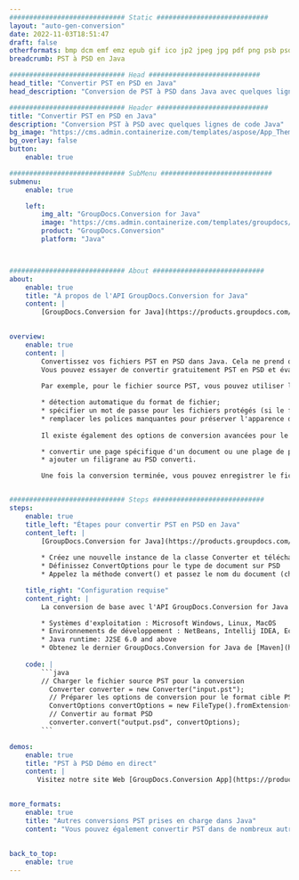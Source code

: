 ```yaml
---
############################# Static ############################
layout: "auto-gen-conversion"
date: 2022-11-03T18:51:47
draft: false
otherformats: bmp dcm emf emz epub gif ico jp2 jpeg jpg pdf png psb psd svg svgz tex tga tif tiff webp wmf wmz xps
breadcrumb: PST à PSD en Java

############################# Head ############################
head_title: "Convertir PST en PSD en Java"
head_description: "Conversion de PST à PSD dans Java avec quelques lignes de code. Convertissez plus de 160 formats de fichiers à l'aide de l'API de conversion de documents GroupDocs pour Java"

############################# Header ############################
title: "Convertir PST en PSD en Java"
description: "Conversion PST à PSD avec quelques lignes de code Java"
bg_image: "https://cms.admin.containerize.com/templates/aspose/App_Themes/V3/images/bg/header1.png"
bg_overlay: false
button:
    enable: true

############################# SubMenu ############################
submenu:
    enable: true

    left:
        img_alt: "GroupDocs.Conversion for Java"
        image: "https://cms.admin.containerize.com/templates/groupdocs/images/product-logos/90x90-noborder/groupdocs-conversion-java.png"
        product: "GroupDocs.Conversion"
        platform: "Java"



############################# About ############################
about:
    enable: true
    title: "À propos de l'API GroupDocs.Conversion for Java"
    content: |
        [GroupDocs.Conversion for Java](https://products.groupdocs.com/conversion/java/) est une API de conversion de format de fichier avancée pour la conversion entre les formats d'image et de document populaires tels que Microsoft Office, OpenDocument, PDF, HTML, e-mail, CAO. et bien plus encore avec seulement quelques lignes de code. L'API native détecte automatiquement les formats des documents originaux et propose de nombreuses options de personnalisation des documents convertis. Outre la fonction d'extraction d'informations d'un document, il prend également en charge la mise en cache des résultats de conversion sur le disque local par défaut. Cependant, tout type de stockage de cache peut être pris en charge en implémentant les interfaces appropriées - Amazon S3, Dropbox, Google Drive, Windows Azure, Reddis ou tout autre.
    

overview:
    enable: true
    content: |
        Convertissez vos fichiers PST en PSD dans Java. Cela ne prend que quelques lignes de code Java sur n'importe quelle plate-forme de votre choix, telle que Windows, Linux, macOS.
        Vous pouvez essayer de convertir gratuitement PST en PSD et évaluer la qualité des résultats de conversion. En plus des scripts de conversion de fichiers simples, vous pouvez essayer des options plus sophistiquées pour charger le fichier source PST et stocker la sortie PSD. 
        
        Par exemple, pour le fichier source PST, vous pouvez utiliser les options de chargement suivantes :

        * détection automatique du format de fichier;
        * spécifier un mot de passe pour les fichiers protégés (si le format de fichier le prend en charge);
        * remplacer les polices manquantes pour préserver l'apparence du document.
        
        Il existe également des options de conversion avancées pour le fichier PSD :

        * convertir une page spécifique d'un document ou une plage de pages;
        * ajouter un filigrane au PSD converti.

        Une fois la conversion terminée, vous pouvez enregistrer le fichier PSD dans votre chemin de fichier local ou dans un stockage tiers tel que FTP, Amazon S3, Google Drive, Dropbox, etc. Veuillez noter - pour convertir PST à PSD, vous n'avez pas besoin d'installer de logiciel supplémentaire, tel que MS Office, Open Office, Adobe Acrobat Reader, etc.


############################# Steps ############################
steps:
    enable: true
    title_left: "Étapes pour convertir PST en PSD en Java"
    content_left: |
        [GroupDocs.Conversion for Java](https://products.groupdocs.com/conversion/java/) permet aux développeurs de convertir facilement le fichier PST en PSD avec quelques lignes de code.
        
        * Créez une nouvelle instance de la classe Converter et téléchargez le fichier PST avec le chemin complet
        * Définissez ConvertOptions pour le type de document sur PSD
        * Appelez la méthode convert() et passez le nom du document (chemin complet) et le format (PSD) en tant que paramètre

    title_right: "Configuration requise"
    content_right: |
        La conversion de base avec l'API GroupDocs.Conversion for Java peut être effectuée avec seulement quelques lignes de code. Nos API sont prises en charge sur toutes les principales plates-formes et systèmes d'exploitation. Avant d'exécuter le code ci-dessous, assurez-vous que les prérequis suivants sont installés sur votre système.

        * Systèmes d'exploitation : Microsoft Windows, Linux, MacOS
        * Environnements de développement : NetBeans, Intellij IDEA, Eclipse, etc.
        * Java runtime: J2SE 6.0 and above
        * Obtenez le dernier GroupDocs.Conversion for Java de [Maven](https://repository.groupdocs.com/webapp/#/artifacts/browse/tree/General/repo/com/groupdocs/groupdocs-conversion)
         
    code: |
        ```java    
        // Charger le fichier source PST pour la conversion
          Converter converter = new Converter("input.pst");
          // Préparer les options de conversion pour le format cible PSD
          ConvertOptions convertOptions = new FileType().fromExtension("psd").getConvertOptions();
          // Convertir au format PSD
          converter.convert("output.psd", convertOptions);
        ```

demos:
    enable: true
    title: "PST à PSD Démo en direct"
    content: |
       Visitez notre site Web [GroupDocs.Conversion App](https://products.groupdocs.app/conversion/family) et essayez la conversion PST à PSD maintenant. La démo gratuite présente les avantages suivants
          

more_formats:
    enable: true
    title: "Autres conversions PST prises en charge dans Java"
    content: "Vous pouvez également convertir PST dans de nombreux autres formats de fichiers. Veuillez consulter la liste ci-dessous."
       
       
back_to_top:
    enable: true
---
```

